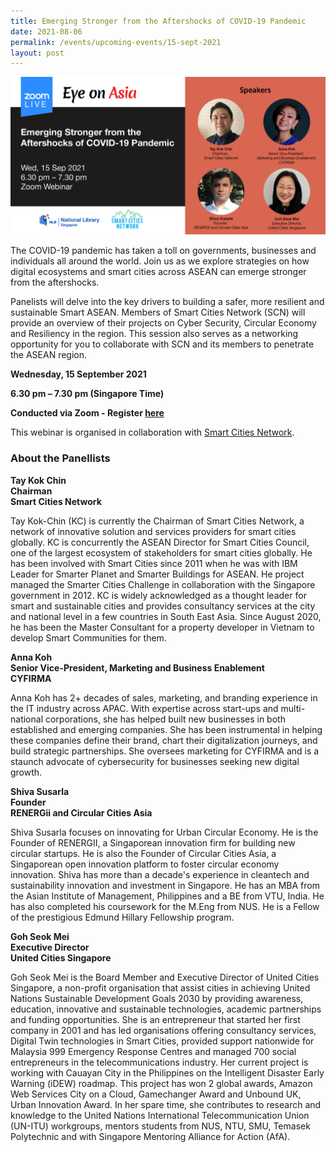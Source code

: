 ```yaml
---
title: Emerging Stronger from the Aftershocks of COVID-19 Pandemic
date: 2021-08-06
permalink: /events/upcoming-events/15-sept-2021
layout: post
---
```

<img style="width:800px;" src="/images/past-events/15-sep-2021/15-Sep-2021-EOA%20Eventbrite%20V2.jpg">
 
The COVID-19 pandemic has taken a toll on governments, businesses and individuals all around the world. Join us as we explore strategies on how digital ecosystems and smart cities across ASEAN can emerge stronger from the aftershocks. 

Panelists will delve into the key drivers to building a safer, more resilient and sustainable Smart ASEAN. Members of Smart Cities Network (SCN) will provide an overview of their projects on Cyber Security, Circular Economy and Resiliency in the region. This session also serves as a networking opportunity for you to collaborate with SCN and its members to penetrate the ASEAN region.

**Wednesday, 15 September 2021**

**6.30 pm – 7.30 pm (Singapore Time)**

**Conducted via Zoom  - Register <a href="https://www.eventbrite.sg/e/eye-on-asia-emerging-stronger-from-the-aftershocks-of-covid-19-pandemic-registration-166034374283">here</a>**

This webinar is organised in collaboration with <a href="https://www.smartcitiesnetwork.net/">Smart Cities Network</a>.

### **About the Panellists**

**Tay Kok Chin**<br>
**Chairman**<br>
**Smart Cities Network**

Tay Kok-Chin (KC) is currently the Chairman of Smart Cities Network, a network of innovative solution and services providers for smart cities globally. KC is concurrently the ASEAN Director for Smart Cities Council, one of the largest ecosystem of stakeholders for smart cities globally. He has been involved with Smart Cities since 2011 when he was with IBM Leader for Smarter Planet and Smarter Buildings for ASEAN. He project managed the Smarter Cities Challenge in collaboration with the Singapore government in 2012. KC is widely acknowledged as a thought leader for smart and sustainable cities and provides consultancy services at the city and national level in a few countries in South East Asia. Since August 2020, he has been the Master Consultant for a property developer in Vietnam to develop Smart Communities for them.

**Anna Koh**<br>
**Senior Vice-President, Marketing and Business Enablement**<br>
**CYFIRMA**

Anna Koh has 2+ decades of sales, marketing, and branding experience in the IT industry across APAC. With expertise across start-ups and multi-national corporations, she has helped built new businesses in both established and emerging companies. She has been instrumental in helping these companies define their brand, chart their digitalization journeys, and build strategic partnerships. She oversees marketing for CYFIRMA and is a staunch advocate of cybersecurity for businesses seeking new digital growth.

**Shiva Susarla**<br>
**Founder**<br>
**RENERGii and Circular Cities Asia**

Shiva Susarla focuses on innovating for Urban Circular Economy. He is the Founder of RENERGII, a Singaporean innovation firm for building new circular startups. He is also the Founder of Circular Cities Asia, a Singaporean open innovation platform to foster circular economy innovation. Shiva has more than a decade's experience in cleantech and sustainability innovation and investment in Singapore. He has an MBA from the Asian Institute of Management, Philippines and a BE from VTU, India. He has also completed his coursework for the M.Eng from NUS. He is a Fellow of the prestigious Edmund Hillary Fellowship program.

**Goh Seok Mei**<br>
**Executive Director**<br>
**United Cities Singapore**

Goh Seok Mei is the Board Member and Executive Director of United Cities Singapore, a non-profit organisation that assist cities in achieving United Nations Sustainable Development Goals 2030 by providing awareness, education, innovative and sustainable technologies, academic partnerships and funding opportunities. She is an entrepreneur that started her first company in 2001 and has led organisations offering consultancy services, Digital Twin technologies in Smart Cities, provided support nationwide for Malaysia 999 Emergency Response Centres and managed 700 social entrepreneurs in the telecommunications industry. Her current project is working with Cauayan City in the Philippines on the Intelligent Disaster Early Warning (iDEW) roadmap. This project has won 2 global awards, Amazon Web Services  City on a Cloud, Gamechanger Award and Unbound UK, Urban Innovation Award. In her spare time, she contributes to research and knowledge to the United Nations International Telecommunication Union (UN-ITU) workgroups, mentors students from NUS, NTU, SMU, Temasek Polytechnic and with Singapore Mentoring Alliance for Action (AfA).



